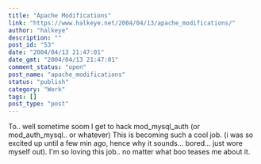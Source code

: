 ```yaml
---
title: "Apache Modifications"
link: "https://www.halkeye.net/2004/04/13/apache_modifications/"
author: "halkeye"
description: ""
post_id: "53"
date: "2004/04/13 21:47:01"
date_gmt: "2004/04/13 21:47:01"
comment_status: "open"
post_name: "apache_modifications"
status: "publish"
category: "Work"
tags: []
post_type: "post"
---
```


To.. well sometime soom I get to hack mod_mysql_auth (or mod_auth_mysql.. or whatever) This is becoming such a cool job. (i was so excited up until a few min ago, hence why it sounds... bored... just wore myself out). I'm so loving this job.. no matter what boo teases me about it.